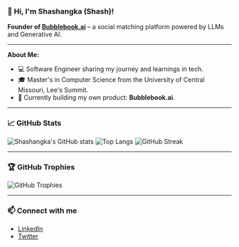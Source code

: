 ### 👋 Hi, I'm Shashangka (Shash)!  
**Founder of [Bubblebook.ai](https://bubblebook.ai)** – a social matching platform powered by LLMs and Generative AI.

---

**About Me:**  
- 💻 Software Engineer sharing my journey and learnings in tech.  
- 🎓 Master's in Computer Science from the University of Central Missouri, Lee's Summit.  
- 🚀 Currently building my own product: **Bubblebook.ai**.  

---

### 📈 GitHub Stats
![Shashangka's GitHub stats](https://github-readme-stats.vercel.app/api?username=shashangka-upadhyaya&count_private=true&show_icons=true&theme=radical&hide_rank=false)
![Top Langs](https://github-readme-stats.vercel.app/api/top-langs/?username=shashangka-upadhyaya&layout=compact&theme=radical)
![GitHub Streak](https://github-readme-streak-stats.herokuapp.com/?user=shashangka-upadhyaya&theme=radical)

---

### 🏆 GitHub Trophies
![GitHub Trophies](https://github-profile-trophy.vercel.app/?username=shashangka-upadhyaya&theme=radical)

---

### 📫 Connect with me
- [LinkedIn](https://www.linkedin.com/in/shashangka-upadhyaya/)
- [Twitter](https://twitter.com/shashangka_up)
